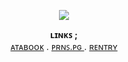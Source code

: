 <p align="center">
  <a href="https://github.com/kittinan/spotify-github-profile)"></a>
  <img src="https://spotify-github-profile.kittinanx.com/api/view?uid=31xh24cqngucm4mxcr2ztzzh7lqy&cover_image=true&theme=novatorem&show_offline=true&background_color=98aea7&interchange=true&bar_color=53b14f&bar_color_cover=true)]"
</p>

<p align="center">
  <b>ʟɪɴᴋꜱ ; </b><br>
  <a href="https://xinz.atabook.org">ᴀᴛᴀʙᴏᴏᴋ</a> .
  <a href="https://en.pronouns.page/@xinz">ᴘʀɴꜱ.ᴘɢ </a> .
  <a href="https://rentry.co/sincerelyxin">ʀᴇɴᴛʀʏ</a>
  <br><br>
<!---
bleedingstars/bleedingstars is a ✨ special ✨ repository because its `README.md` (this file) appears on your GitHub profile.
You can click the Preview link to take a look at your changes.
--->
